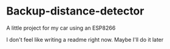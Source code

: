 # Backup-distance-detector
A little project for my car using an ESP8266


I don't feel like writing a readme right now. Maybe I'll do it later
